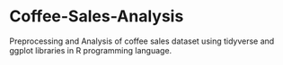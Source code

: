 # Coffee-Sales-Analysis
Preprocessing  and Analysis of coffee sales dataset using tidyverse and ggplot libraries in R programming language.
